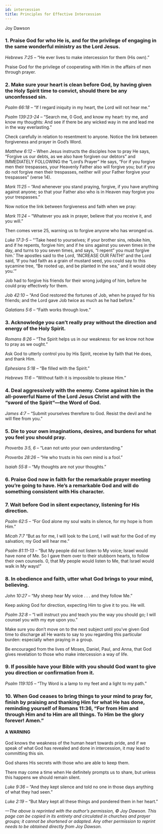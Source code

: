 ```yaml
---
id: intercession
title: Principles for Effective Intercession
---
```


Joy Dawson

### 1. Praise God for who He is, and for the privilege of engaging in the same wonderful ministry as the Lord Jesus.

*Hebrews 7:25* – “He ever lives to make intercession for them (His own).”

Praise God for the privilege of cooperating with Him in the affairs of men through prayer.

### 2. Make sure your heart is clean before God, by having given the Holy Spirit time to convict, should there be any unconfessed sin.

*Psalm 66:18* – “If I regard iniquity in my heart, the Lord will not hear me.”

*Psalm 139:23-24* – “Search me, 0 God, and know my heart: try me, and know my thoughts: And see if there be any wicked way in me and lead me in the way everlasting.”

Check carefully in relation to resentment to anyone.
Notice the link between forgiveness and prayer in God’s Word.

*Matthew 6:12* – When Jesus instructs the disciples how to pray He says, “Forgive us our debts, as we also have forgiven our debtors” and IMMEDIATELY FOLLOWING the “Lord’s Prayer” He says, “For if you forgive men their trespasses, your Heavenly Father also will forgive you; but if you do not forgive men their trespasses, neither will your Father forgive your trespasses” (verse 14).

*Mark 11:25* – “And whenever you stand praying, forgive, if you have anything against anyone; so that your Father also who is in Heaven may forgive you your trespasses.”

Now notice the link between forgiveness and faith when we pray:

*Mark 11:24* – “Whatever you ask in prayer, believe that you receive it, and you will.”

Then comes verse 25, warning us to forgive anyone who has wronged us.

*Luke 17:3-5* – “‘Take heed to yourselves; if your brother sins, rebuke him, and if he repents, forgive him; and if he sins against you seven times in the day, and turns to you seven times, and says, “I repent” you must forgive him.’ The apostles said to the Lord, ‘INCREASE OUR FAITH!’ and the Lord said, ‘If you had faith as a grain of mustard seed, you could say to this sycamine tree, “Be rooted up, and be planted in the sea,” and it would obey you.’”

Job had to forgive his friends for their wrong judging of him, before he could pray effectively for them.

*Job 42:10* – “And God restored the fortunes of Job, when he prayed for his friends; and the Lord gave Job twice as much as he had before.”

*Galatians 5:6* – “Faith works through love.”

### 3. Acknowledge you can’t really pray without the direction and energy of the Holy Spirit.

*Romans 8:26* – “The Spirit helps us in our weakness: for we know not how to pray as we ought.”

Ask God to utterly control you by His Spirit, receive by faith that He does, and thank Him.

*Ephesians 5:18* – “Be filled with the Spirit.”

*Hebrews 11:6* – “Without faith it is impossible to please Him.”

### 4. Deal aggressively with the enemy. Come against him in the all-powerful Name of the Lord Jesus Christ and with the “sword of the Spirit”—the Word of God.

*James 4:7* – “Submit yourselves therefore to God. Resist the devil and he will flee from you.”

### 5. Die to your own imaginations, desires, and burdens for what you feel you should pray.

*Proverbs 3:5, 6* – “Lean not unto your own understanding.”

*Proverbs 28:26* – “He who trusts in his own mind is a fool.”

*Isaiah 55:8* – “My thoughts are not your thoughts.”

### 6. Praise God now in faith for the remarkable prayer meeting you’re going to have. He’s a remarkable God and will do something consistent with His character.

### 7. Wait before God in silent expectancy, listening for His direction.

*Psalm 62:5* – “For God alone my soul waits in silence, for my hope is from Him.”

*Micah 7:7* “But as for me, I will look to the Lord, I will wait for the God of my salvation; my God will hear me.”

*Psalm 81:11-13* – “But My people did not listen to My voice; Israel would have none of Me. So I gave them over to their stubborn hearts, to follow their own counsels. 0, that My people would listen to Me, that Israel would walk in My ways!”

### 8. In obedience and faith, utter what God brings to your mind, believing.

*John 10:27* – “My sheep hear My voice . . . and they follow Me.”

Keep asking God for direction, expecting Him to give it to you. He will.

*Psalm 32:8* – “I will instruct you and teach you the way you should go; I will counsel you with my eye upon you.”

Make sure you don’t move on to the next subject until you’ve given God time to discharge all He wants to say to you regarding this particular burden: especially when praying in a group.

Be encouraged from the lives of Moses, Daniel, Paul, and Anna, that God gives revelation to those who make intercession a way of life.

### 9. If possible have your Bible with you should God want to give you direction or confirmation from it.

*Psalm 119:105* – “Thy Word is a lamp to my feet and a light to my path.”

### 10. When God ceases to bring things to your mind to pray for, finish by praising and thanking Him for what He has done, reminding yourself of Romans 11:36, “For from Him and through Him and to Him are all things. To Him be the glory forever! Amen.”

#### A WARNING

God knows the weakness of the human heart towards pride, and if we speak of what God has revealed and done in intercession, it may lead to committing this sin.

God shares His secrets with those who are able to keep them.

There may come a time when He definitely prompts us to share, but unless this happens we should remain silent.

*Luke 9:36* – “And they kept silence and told no one in those days anything of what they had seen.”

*Luke 2:19* – “But Mary kept all these things and pondered them in her heart.”


*—The above is reprinted with the author’s permission, © Joy Dawson. This page can be copied in its entirety and circulated in churches and prayer groups; it cannot be shortened or adapted. Any other permission to reprint needs to be obtained directly from Joy Dawson.*